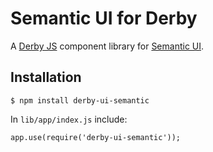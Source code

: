 Semantic UI for Derby
=====================

A [Derby JS] component library for [Semantic UI].

Installation
------------

    $ npm install derby-ui-semantic

In `lib/app/index.js` include:

    app.use(require('derby-ui-semantic'));

[Derby JS]: http://derbyjs.com
[Semantic UI]: http://semantic-ui.com

